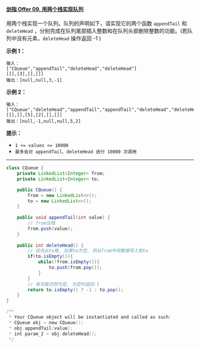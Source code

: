 #### [剑指 Offer 09. 用两个栈实现队列](https://leetcode-cn.com/problems/yong-liang-ge-zhan-shi-xian-dui-lie-lcof/)

用两个栈实现一个队列。队列的声明如下，请实现它的两个函数 `appendTail` 和 `deleteHead` ，分别完成在队列尾部插入整数和在队列头部删除整数的功能。(若队列中没有元素，`deleteHead` 操作返回 -1 )

**示例 1：**

```
输入：
["CQueue","appendTail","deleteHead","deleteHead"]
[[],[3],[],[]]
输出：[null,null,3,-1]
```

**示例 2：**

```
输入：
["CQueue","deleteHead","appendTail","appendTail","deleteHead","deleteHead"]
[[],[],[5],[2],[],[]]
输出：[null,-1,null,null,5,2]
```

**提示：**

- `1 <= values <= 10000`
- `最多会对 appendTail、deleteHead 进行 10000 次调用`

------

```java
class CQueue {
    private LinkedList<Integer> from;
    private LinkedList<Integer> to;

    public CQueue() {
        from = new LinkedList<>();
        to = new LinkedList<>();
    }
    
    public void appendTail(int value) {
        // from压栈
        from.push(value);
    }
    
    public int deleteHead() {
        // 优先从to取, 如果to为空, 则从from中将数据导入到to
        if(to.isEmpty()){
            while(!from.isEmpty()){
                to.push(from.pop());
            }
        }
        // 有可能仍然为空, 为空时返回-1
        return to.isEmpty() ? -1 : to.pop();
    }
}

/**
 * Your CQueue object will be instantiated and called as such:
 * CQueue obj = new CQueue();
 * obj.appendTail(value);
 * int param_2 = obj.deleteHead();
 */
```

